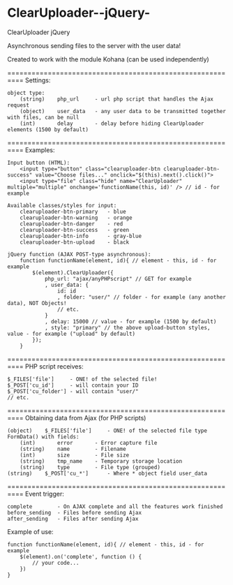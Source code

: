 ClearUploader--jQuery-
======================

ClearUploader jQuery

Asynchronous sending files to the server with the user data!

Created to work with the module Kohana (can be used independently)

==========================================================
Settings:

	object type:
		(string)    php_url     - url php script that handles the Ajax request
		(object)    user_data   - any user data to be transmitted together with files, can be null
		(int)       delay       - delay before hiding ClearUploader elements (1500 by default)
		
==========================================================
Examples:

	Input button (HTML):
		<input type="button" class="clearuploader-btn clearuploader-btn-success" value="Choose files..." onclick="$(this).next().click()">
    	<input type="file" class="hide" name="ClearUploader" multiple="multiple" onchange='functionName(this, id)' /> // id - for example

	Available classes/styles for input:
    	clearuploader-btn-primary   - blue
    	clearuploader-btn-warning   - orange
    	clearuploader-btn-danger    - red
    	clearuploader-btn-success   - green
    	clearuploader-btn-info      - gray-blue
    	clearuploader-btn-upload    - black

	jQuery function (AJAX POST-type asynchronous):
	    function functionName(element, id){ // element - this, id - for example
        	$(element).ClearUploader({
            	php_url: "ajax/anyPHPscript" // GET for example
            	, user_data: {
                	id: id
                	, folder: "user/" // folder - for example (any another data), NOT Objects!
                	// etc.
            	}
            	, delay: 15000 // value - for example (1500 by default)
            	, style: "primary" // the above upload-button styles, value - for example ("upload" by default)
        	});
    	}

==========================================================
PHP script receives:

	$_FILES['file']     - ONE! of the selected file!
	$_POST['cu_id']     - will contain your ID
	$_POST['cu_folder'] - will contain "user/"
	// etc.

==========================================================
Obtaining data from Ajax (for PHP scripts)

	(object)    $_FILES['file']     - ONE! of the selected file type FormData() with fields:
    	(int)       error       - Error capture file
    	(string)    name        - Filename
    	(int)       size        - File size
    	(string)    tmp_name    - Temporary storage location
    	(string)    type        - File type (grouped)
	(string)    $_POST['cu_*']      - Where * object field user_data

==========================================================
Event trigger:

	complete        - On AJAX complete and all the features work finished
	before_sending  - Files before sending Ajax
	after_sending   - Files after sending Ajax
    	
Example of use:

	function functionName(element, id){ // element - this, id - for example
    	$(element).on('complete', function () {
    	    // your code...
    	})
	}
